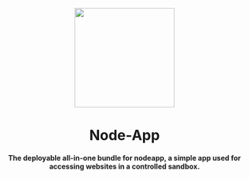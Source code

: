 <p align="center"><img src="https://pluspng.com/img-png/nodejs-logo-png-show-images-in-console-with-node-js-console-png-600.png" height="200"></p>

<h1 align="center">Node-App</h1>

<h4 align="center">The deployable all-in-one bundle for nodeapp, a simple app used for accessing websites in a controlled sandbox.</h4>


